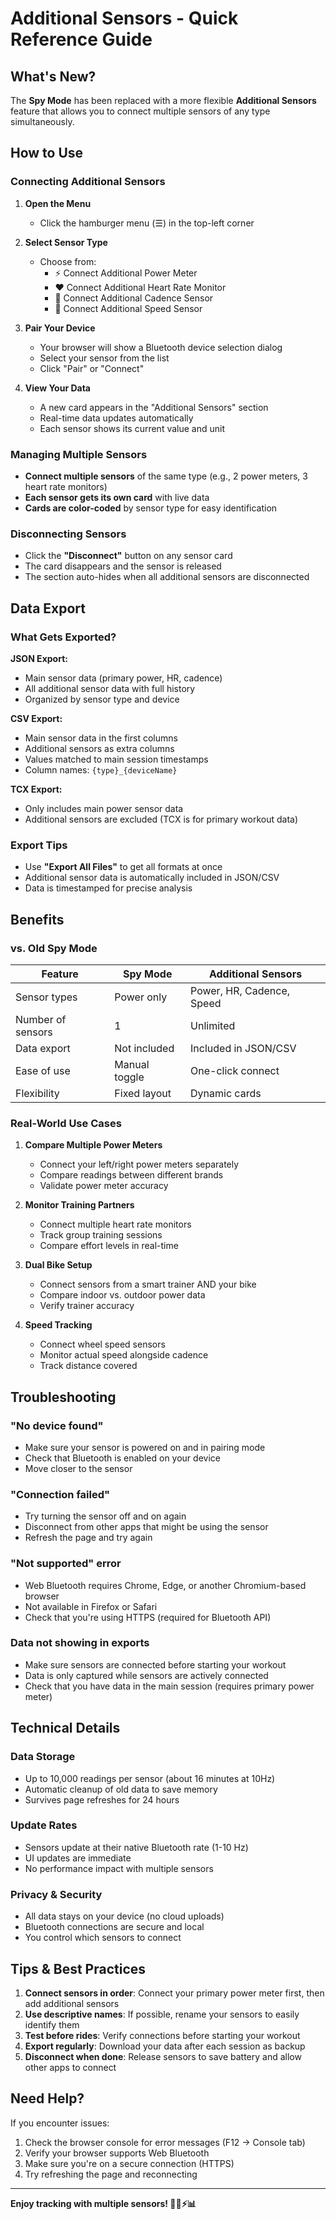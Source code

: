 # Additional Sensors - Quick Reference Guide

## What's New?

The **Spy Mode** has been replaced with a more flexible **Additional Sensors** feature that allows you to connect multiple sensors of any type simultaneously.

## How to Use

### Connecting Additional Sensors

1. **Open the Menu**
   - Click the hamburger menu (☰) in the top-left corner

2. **Select Sensor Type**
   - Choose from:
     - ⚡ Connect Additional Power Meter
     - ❤️ Connect Additional Heart Rate Monitor  
     - 🚴 Connect Additional Cadence Sensor
     - 🏃 Connect Additional Speed Sensor

3. **Pair Your Device**
   - Your browser will show a Bluetooth device selection dialog
   - Select your sensor from the list
   - Click "Pair" or "Connect"

4. **View Your Data**
   - A new card appears in the "Additional Sensors" section
   - Real-time data updates automatically
   - Each sensor shows its current value and unit

### Managing Multiple Sensors

- **Connect multiple sensors** of the same type (e.g., 2 power meters, 3 heart rate monitors)
- **Each sensor gets its own card** with live data
- **Cards are color-coded** by sensor type for easy identification

### Disconnecting Sensors

- Click the **"Disconnect"** button on any sensor card
- The card disappears and the sensor is released
- The section auto-hides when all additional sensors are disconnected

## Data Export

### What Gets Exported?

**JSON Export:**
- Main sensor data (primary power, HR, cadence)
- All additional sensor data with full history
- Organized by sensor type and device

**CSV Export:**
- Main sensor data in the first columns
- Additional sensors as extra columns
- Values matched to main session timestamps
- Column names: `{type}_{deviceName}`

**TCX Export:**
- Only includes main power sensor data
- Additional sensors are excluded (TCX is for primary workout data)

### Export Tips

- Use **"Export All Files"** to get all formats at once
- Additional sensor data is automatically included in JSON/CSV
- Data is timestamped for precise analysis

## Benefits

### vs. Old Spy Mode

| Feature | Spy Mode | Additional Sensors |
|---------|----------|-------------------|
| Sensor types | Power only | Power, HR, Cadence, Speed |
| Number of sensors | 1 | Unlimited |
| Data export | Not included | Included in JSON/CSV |
| Ease of use | Manual toggle | One-click connect |
| Flexibility | Fixed layout | Dynamic cards |

### Real-World Use Cases

1. **Compare Multiple Power Meters**
   - Connect your left/right power meters separately
   - Compare readings between different brands
   - Validate power meter accuracy

2. **Monitor Training Partners**
   - Connect multiple heart rate monitors
   - Track group training sessions
   - Compare effort levels in real-time

3. **Dual Bike Setup**
   - Connect sensors from a smart trainer AND your bike
   - Compare indoor vs. outdoor power data
   - Verify trainer accuracy

4. **Speed Tracking**
   - Connect wheel speed sensors
   - Monitor actual speed alongside cadence
   - Track distance covered

## Troubleshooting

### "No device found"
- Make sure your sensor is powered on and in pairing mode
- Check that Bluetooth is enabled on your device
- Move closer to the sensor

### "Connection failed"
- Try turning the sensor off and on again
- Disconnect from other apps that might be using the sensor
- Refresh the page and try again

### "Not supported" error
- Web Bluetooth requires Chrome, Edge, or another Chromium-based browser
- Not available in Firefox or Safari
- Check that you're using HTTPS (required for Bluetooth API)

### Data not showing in exports
- Make sure sensors are connected before starting your workout
- Data is only captured while sensors are actively connected
- Check that you have data in the main session (requires primary power meter)

## Technical Details

### Data Storage
- Up to 10,000 readings per sensor (about 16 minutes at 10Hz)
- Automatic cleanup of old data to save memory
- Survives page refreshes for 24 hours

### Update Rates
- Sensors update at their native Bluetooth rate (1-10 Hz)
- UI updates are immediate
- No performance impact with multiple sensors

### Privacy & Security
- All data stays on your device (no cloud uploads)
- Bluetooth connections are secure and local
- You control which sensors to connect

## Tips & Best Practices

1. **Connect sensors in order**: Connect your primary power meter first, then add additional sensors
2. **Use descriptive names**: If possible, rename your sensors to easily identify them
3. **Test before rides**: Verify connections before starting your workout
4. **Export regularly**: Download your data after each session as backup
5. **Disconnect when done**: Release sensors to save battery and allow other apps to connect

## Need Help?

If you encounter issues:
1. Check the browser console for error messages (F12 → Console tab)
2. Verify your browser supports Web Bluetooth
3. Make sure you're on a secure connection (HTTPS)
4. Try refreshing the page and reconnecting

---

**Enjoy tracking with multiple sensors! 🚴‍♂️⚡📊**
